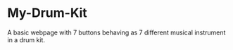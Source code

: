 # My-Drum-Kit
A basic webpage with 7 buttons behaving as 7 different musical instrument in a drum kit. 
